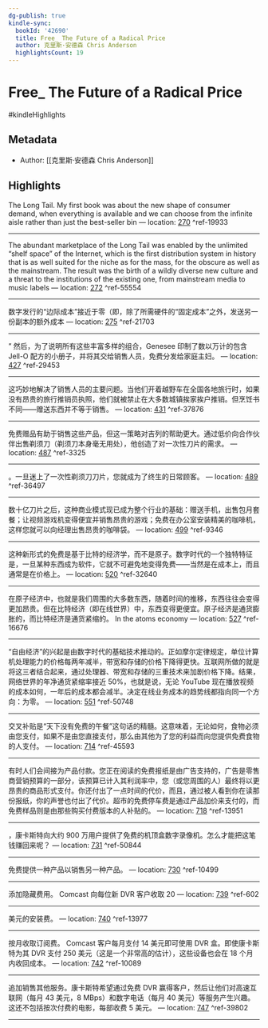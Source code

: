 ```yaml
---
dg-publish: true
kindle-sync:
  bookId: '42690'
  title: Free_ The Future of a Radical Price
  author: 克里斯·安德森 Chris Anderson
  highlightsCount: 19
---
```


# Free_ The Future of a Radical Price

#kindleHighlights

## Metadata
* Author: [[克里斯·安德森 Chris Anderson]]

## Highlights
The Long Tail. My first book was about the new shape of consumer demand, when everything is available and we can choose from the infinite aisle rather than just the best-seller bin — location: [270]() ^ref-19933

---
The abundant marketplace of the Long Tail was enabled by the unlimited “shelf space” of the Internet, which is the first distribution system in history that is as well suited for the niche as for the mass, for the obscure as well as the mainstream. The result was the birth of a wildly diverse new culture and a threat to the institutions of the existing one, from mainstream media to music labels — location: [272]() ^ref-55554

---
数字发行的“边际成本”接近于零（即，除了所需硬件的“固定成本”之外，发送另一份副本的额外成本 — location: [275]() ^ref-21703

---
” 然后，为了说明所有这些丰富多样的组合，Genesee 印制了数以万计的包含 Jell-O 配方的小册子，并将其交给销售人员，免费分发给家庭主妇。 — location: [427]() ^ref-29453

---
这巧妙地解决了销售人员的主要问题。当他们开着越野车在全国各地旅行时，如果没有昂贵的旅行推销员执照，他们就被禁止在大多数城镇挨家挨户推销。但烹饪书不同——赠送东西并不等于销售。 — location: [431]() ^ref-37876

---
免费赠品有助于销售这些产品，但这一策略对吉列的帮助更大。通过低价向合作伙伴出售剃须刀（剃须刀本身毫无用处），他创造了对一次性刀片的需求。 — location: [487]() ^ref-3325

---
。一旦迷上了一次性剃须刀刀片，您就成为了终生的日常顾客。 — location: [489]() ^ref-36497

---
数十亿刀片之后，这种商业模式现已成为整个行业的基础：赠送手机，出售包月套餐；让视频游戏机变得便宜并销售昂贵的游戏；免费在办公室安装精美的咖啡机，这样您就可以向经理出售昂贵的咖啡袋。 — location: [499]() ^ref-9346

---
这种新形式的免费是基于比特的经济学，而不是原子。数字时代的一个独特特征是，一旦某种东西成为软件，它就不可避免地变得免费——当然是在成本上，而且通常是在价格上。 — location: [520]() ^ref-32640

---
在原子经济中，也就是我们周围的大多数东西，随着时间的推移，东西往往会变得更加昂贵。但在比特经济（即在线世界）中，东西变得更便宜。原子经济是通货膨胀的，而比特经济是通货紧缩的。 In the atoms economy — location: [527]() ^ref-16676

---
“自由经济”的兴起是由数字时代的基础技术推动的。正如摩尔定律规定，单位计算机处理能力的价格每两年减半，带宽和存储的价格下降得更快。互联网所做的就是将这三者结合起来，通过处理器、带宽和存储的三重技术来加剧价格下降。结果，网络世界的年净通货紧缩率接近 50%，也就是说，无论 YouTube 现在播放视频的成本如何，一年后的成本都会减半。决定在线业务成本的趋势线都指向同一个方向：为零。 — location: [551]() ^ref-50748

---
交叉补贴是“天下没有免费的午餐”这句话的精髓。这意味着，无论如何，食物必须由您支付，如果不是由您直接支付，那么由其他为了您的利益而向您提供免费食物的人支付。 — location: [714]() ^ref-45593

---
有时人们会间接为产品付款。您正在阅读的免费报纸是由广告支持的，广告是零售商营销预算的一部分，该预算已计入其利润率中，您（或您周围的人）最终将以更昂贵的商品形式支付。你还付出了一点时间的代价，而且，通过被人看到你在读那份报纸，你的声誉也付出了代价。超市的免费停车费是通过产品加价来支付的，而免费样品则是由那些购买付费版本的人补贴的。 — location: [718]() ^ref-13951

---

，康卡斯特向大约 900 万用户提供了免费的机顶盒数字录像机。怎么才能把这笔钱赚回来呢？ — location: [731]() ^ref-50844

---
免费提供一种产品以销售另一种产品。 — location: [730]() ^ref-10499

---
添加隐藏费用。 Comcast 向每位新 DVR 客户收取 20 — location: [739]() ^ref-602

---
美元的安装费。 — location: [740]() ^ref-13977

---
按月收取订阅费。 Comcast 客户每月支付 14 美元即可使用 DVR 盒。即使康卡斯特为其 DVR 支付 250 美元（这是一个非常高的估计），这些设备也会在 18 个月内收回成本。 — location: [742]() ^ref-10089

---
追加销售其他服务。康卡斯特希望通过免费 DVR 赢得客户，然后让他们对高速互联网（每月 43 美元，8 MBps）和数字电话（每月 40 美元）等服务产生兴趣。这还不包括按次付费的电影，每部收费 5 美元。 — location: [747]() ^ref-39802

---
